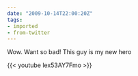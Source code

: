 ```yaml
---
date: "2009-10-14T22:00:20Z"
tags:
- imported
- from-twitter
---
```

Wow. Want so bad! This guy is my new hero

{{< youtube lex53AY7Fmo >}}
